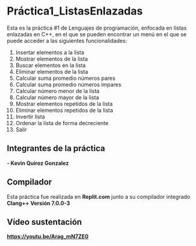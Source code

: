 # Práctica1_ListasEnlazadas
Esta es la práctica #1 de Lenguajes de programación, enfocada en listas enlazadas en C++, en el que se pueden encontrar un menú en el que se puede acceder a las siguientes funcionalidades:
1. Insertar elementos a la lista
2. Mostrar elementos de la lista
3. Buscar elementos en la lista
4. Eliminar elementos de la lista
5. Calcular suma promedio números pares
6. Calcular suma promedio números impares
7. Calcular número menor de la lista
8. Calcular número mayor de la lista
9. Mostrar elementos repetidos de la lista
10. Eliminar elementos repetidos de la lista
11. Invertir lista
12. Ordenar la lista de forma decreciente
13. Salir


## Integrantes de la práctica
**- Kevin Quiroz Gonzalez**
 
## Compilador
Esta práctica fue realizada en **Replit.com** junto a su compilador integrado **Clang++ Versión 7.0.0-3**

## Vídeo sustentación
**https://youtu.be/Arag_mN7ZE0**
